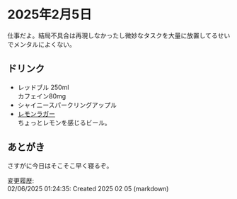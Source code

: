 # 2025年2月5日

仕事だよ。結局不具合は再現しなかったし微妙なタスクを大量に放置してるせいでメンタルによくない。

## ドリンク

- レッドブル 250ml  
カフェイン80mg
- シャイニースパークリングアップル
- [レモンラガー](https://hokkaidobeer.com/fruitbrewing/fruit_brewing_lemon_lager/)  
ちょっとレモンを感じるビール。

## あとがき

さすがに今日はそこそこ早く寝るぞ。

変更履歴:  
02/06/2025 01:24:35: Created 2025 02 05 (markdown)  
